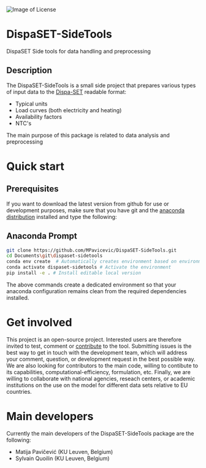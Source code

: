 ![Image of License](https://img.shields.io/badge/license-EUPL%20v1.2-blue)

DispaSET-SideTools
==================
DispaSET Side tools for data handling and preprocessing

Description
-----------
The DispaSET-SideTools is a small side project that prepares various types of input data to the [Dispa-SET](http://www.dispaset.eu/en/latest/index.html) readable format:

- Typical units
- Load curves (both electricity and heating)
- Availability factors
- NTC's

The main purpose of this package is related to data analysis and preprocessing  

Quick start
===========

Prerequisites
-------------
If you want to download the latest version from github for use or development purposes, make sure that you have git and the [anaconda distribution](https://www.anaconda.com/distribution/) installed and type the following:

Anaconda Prompt
---------------
```bash
git clone https://github.com/MPavicevic/DispaSET-SideTools.git
cd Documents\git\dispaset-sidetools
conda env create  # Automatically creates environment based on environment.yml
conda activate dispaset-sidetools # Activate the environment
pip install -e . # Install editable local version
```

The above commands create a dedicated environment so that your anaconda configuration remains clean from the required dependencies installed.

Get involved
============
This project is an open-source project. Interested users are therefore invited to test, comment or [contribute](CONTRIBUTING.md) to the tool. Submitting issues is the best way to get in touch with the development team, which will address your comment, question, or development request in the best possible way. We are also looking for contributors to the main code, willing to contibute to its capabilities, computational-efficiency, formulation, etc. Finally, we are willing to collaborate with national agencies, reseach centers, or academic institutions on the use on the model for different data sets relative to EU countries.

Main developers
===============
Currently the main developers of the DispaSET-SideTools package are the following:

- Matija Pavičević  (KU Leuven, Belgium)
- Sylvain Quoilin (KU Leuven, Belgium)
